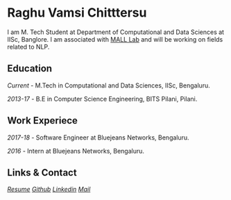 # Raghu Vamsi Chitttersu

I am M. Tech Student at Department of Computational and Data Sciences at IISc, Banglore. I am associated with [MALL Lab](http://malllabiisc.github.io/) and will be working on fields related to NLP.

## Education

*Current* - M.Tech in Computational and Data Sciences, IISc, Bengaluru.

*2013-17* - B.E in Computer Science Engineering, BITS Pilani, Pilani.

## Work Experiece

*2017-18* - Software Engineer at Bluejeans Networks, Bengaluru.

*2016*    - Intern at Bluejeans Networks, Bengaluru.

## Links & Contact

[*Resume*](https://drive.google.com/open?id=1s8OAejScB-feWWKaQ8vvIgTzYcqXWkr1)
[*Github*](https://github.com/rv-chittersu)
[*Linkedin*](https://www.linkedin.com/in/raghu-vamsi-chittersu/)
[*Mail*](mailto:raghu.krishna8@gmail.com)

